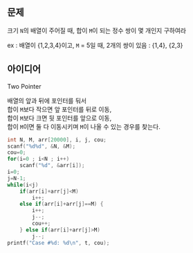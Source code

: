 ## 문제
크기 `N`의 배열이 주어질 때, 합이 `M`이 되는 정수 쌍이 몇 개인지 구하여라

ex : 배열이 {1,2,3,4}이고, `M` = 5일 때, 2개의 쌍이 있음 : {1,4}, {2,3}

## 아이디어
Two Pointer

배열의 앞과 뒤에 포인터를 둬서  
합이 `M`보다 작으면 앞 포인터를 뒤로 이동,  
합이 `M`보다 크면 뒷 포인터를 앞으로 이동,  
합이 `M`이면 둘 다 이동시키며 `M`이 나올 수 있는 경우를 찾는다.
```c
int N, M, arr[20000], i, j, cou;
scanf("%d%d", &N, &M);
cou=0;
for(i=0 ; i<N ; i++)
	scanf("%d", &arr[i]);
i=0;
j=N-1;
while(i<j)
	if(arr[i]+arr[j]<M)
		i++;
	else if(arr[i]+arr[j]==M) {
		i++;
		j--;
		cou++;
	} else if(arr[i]+arr[j]>M)
		j--;
printf("Case #%d: %d\n", t, cou);
```